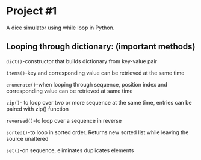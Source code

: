 # Project #1
A dice simulator using while loop in Python.

## Looping through dictionary: (important methods)


`dict()`-constructor that builds dictionary from key-value pair 

`items()`-key and corresponding value can be retrieved at the same time 

`enumerate()`-when looping through sequence, position index and corresponding value can be retrieved at same time 

`zip()`- to loop over two or more sequence at the same time, entries can be paired with zip() function

`reversed()`-to loop over a sequence in reverse 

`sorted()`-to loop in sorted order. Returns new sorted list while leaving the source unaltered

`set()`-on sequence, eliminates duplicates elements



